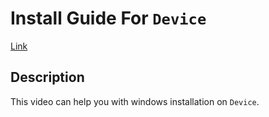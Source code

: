 # Install Guide For `Device`
  [Link](/Introduction/mu_aloha_platforms.md)

## Description
  This video can help you with windows installation on `Device`.